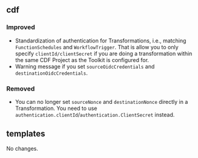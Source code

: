 ## cdf 

### Improved

- Standardization of authentication for Transformations, i.e., matching
`FunctionSchedules` and `WorkflowTrigger`. That is allow you to only
specify `clientId/clientSecret` if you are doing a transformation within
the same CDF Project as the Toolkit is configured for.
- Warning message if you set `sourceOidcCredentials` and
`destinationOidcCredentials`.

### Removed

- You can no longer set `sourceNonce` and `destinationNonce` directly in
a Transformation. You need to use
`authentication.clientId`/`authentication.ClientSecret` instead.

## templates

No changes.